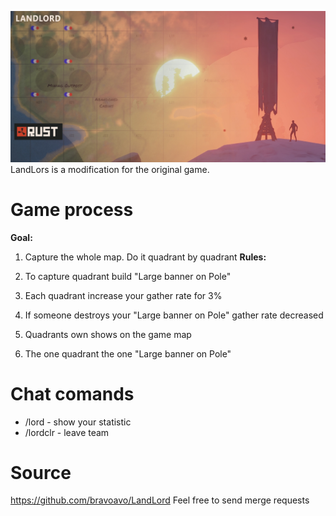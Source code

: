![image](https://github.com/bravoavo/LandLord/blob/main/rust-landlord.png?raw=true)
LandLors is a modification for the original game. 
# Game process
**Goal:**
1. Capture the whole map. Do it quadrant by quadrant
**Rules:**

1. To capture quadrant build "Large banner on Pole"
2. Each quadrant increase your gather rate for 3%
3. If someone destroys your "Large banner on Pole" gather rate decreased
4. Quadrants own shows on the game map
5. The one quadrant the one "Large banner on Pole"

# Chat comands
* /lord - show your statistic
* /lordclr - leave team
# Source
https://github.com/bravoavo/LandLord
Feel free to send merge requests